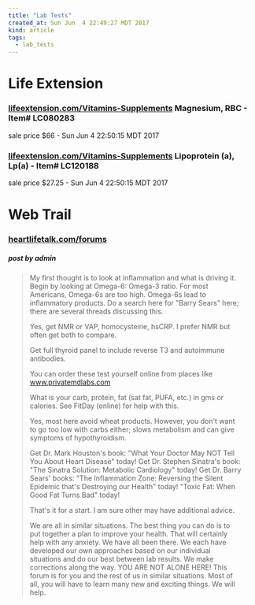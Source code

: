 ```yaml
---
title: "Lab Tests"
created_at: Sun Jun  4 22:49:27 MDT 2017
kind: article
tags:
  - lab_tests
---
```


<h1>Life Extension</h1>

<h3>
  <a href="http://www.lifeextension.com/Vitamins-Supplements/itemLC080283/Magnesium-RBC-Blood-Test" target="_blank">lifeextension.com/Vitamins-Supplements</a>
  Magnesium, RBC - Item# LC080283 
</h3>

sale price $66 - Sun Jun  4 22:50:15 MDT 2017

<h3>
  <a href="http://www.lifeextension.com/Vitamins-Supplements/itemLC120188/Lipoprotein-a-Lpa-Blood-Test" target="_blank">lifeextension.com/Vitamins-Supplements</a>
  Lipoprotein (a), Lp(a) - Item# LC120188 
</h3>

sale price $27.25 - Sun Jun  4 22:50:15 MDT 2017

<h1>Web Trail</h1>

<h3>
<a href="http://heartlifetalk.com/forums/default.aspx?g=posts&m=20671#post20671" target="_blank">heartlifetalk.com/forums</a>

</h3>

<h5>post by admin</h5>

<blockquote style="margin-left: 2em; margin-right: 2em;">
My first thought is to look at inflammation and what is driving it. Begin by looking at Omega-6: Omega-3 ratio. For most Americans, Omega-6s are too high. Omega-6s lead to inflammatory products. Do a search here for "Barry Sears" here; there are several threads discussing this.

Yes, get NMR or VAP, homocysteine, hsCRP. I prefer NMR but often get both to compare.

Get full thyroid panel to include reverse T3 and autoimmune antibodies.

You can order these test yourself online from places like www.privatemdlabs.com

What is your carb, protein, fat (sat fat, PUFA, etc.) in gms or calories. See FitDay (online) for help with this.

Yes, most here avoid wheat products.  However, you don't want to go too low with carbs either; slows metabolism and can give symptoms of hypothyroidism. 

Get Dr. Mark Houston's book: "What Your Doctor May NOT Tell You About Heart Disease" today!
Get Dr. Stephen Sinatra's book: "The Sinatra Solution: Metabolic Cardiology" today!
Get Dr. Barry Sears' books:
"The Inflammation Zone: Reversing the Silent Epidemic that's Destroying our Health" today!
"Toxic Fat: When Good Fat Turns Bad" today!

That's it for a start. I am sure other may have additional advice.

We are all in similar situations.  The best thing you can do is to put together a plan to improve your health.  That will certainly help with any anxiety.  We have all been there.  We each have developed our own approaches based on our individual situations and do our best between lab results.  We make corrections along the way.  YOU ARE NOT ALONE HERE!  This forum is for you and the rest of us in similar situations.  Most of all, you will have to learn many new and exciting things.  We will help.
</blockquote>

<!--
html boilerplate
<a href="" target="_blank"></a>
<a name=""></a>
<img src="" width="400px">
<ul>
  <li></li>
</ul>
<pre>
</pre>
<pre><code>
</code></pre>
<math xmlns='http://www.w3.org/1998/Math/MathML' display='block'>
</math>
-->
